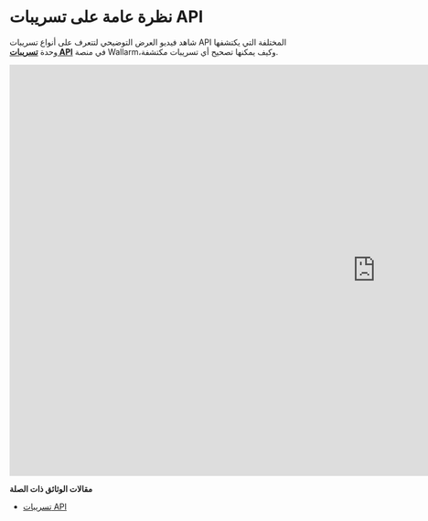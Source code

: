 # نظرة عامة على تسريبات API

شاهد فيديو العرض التوضيحي لتتعرف على أنواع تسريبات API المختلفة التي يكتشفها وحدة [**تسريبات API**](../about-wallarm/api-leaks.md) في منصة Wallarm،وكيف يمكنها تصحيح أي تسريبات مكتشفة.

<div class="video-wrapper">
  <iframe width="1280" height="720" src="https://www.youtube.com/embed/Xfezb0WdNMY" frameborder="0" allow="accelerometer; autoplay; encrypted-media; gyroscope; picture-in-picture" allowfullscreen></iframe>
</div>

**مقالات الوثائق ذات الصلة**

* [تسريبات API](../about-wallarm/api-leaks.md)
